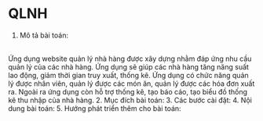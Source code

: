 # QLNH
1. Mô tả bài toán:
<br>
Ứng dụng website quản lý nhà hàng được xây dựng nhằm đáp ứng nhu cầu quản lý của các nhà hàng.
Ứng dụng sẽ giúp các nhà hàng tăng năng suất lao động, giảm thời gian truy xuất, thống kê.
Ứng dụng có chức năng quản lý được nhân viên, quản lý được các món ăn, quản lý được các hóa đơn xuất ra.
Ngoài ra ứng dụng còn hỗ trợ thống kê, tạo báo cáo, tạo biểu đồ thống kê thu nhập của nhà hàng.
2. Mục đích bài toán:
3. Các bước cài đặt:
4. Nội dung bài toán:
5. Hướng phát triển thêm cho bài toán:
